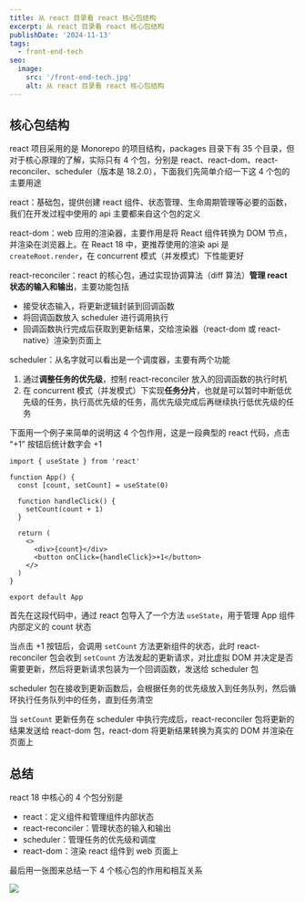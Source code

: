 ```yaml
---
title: 从 react 目录看 react 核心包结构
excerpt: 从 react 目录看 react 核心包结构
publishDate: '2024-11-13'
tags:
  - front-end-tech
seo:
  image:
    src: '/front-end-tech.jpg'
    alt: 从 react 目录看 react 核心包结构
---
```


## 核心包结构

react 项目采用的是 Monorepo 的项目结构，packages 目录下有 35 个目录，但对于核心原理的了解，实际只有 4 个包，分别是 react、react-dom、react-reconciler、scheduler（版本是 18.2.0），下面我们先简单介绍一下这 4 个包的主要用途

react：基础包，提供创建 react 组件、状态管理、生命周期管理等必要的函数，我们在开发过程中使用的 api 主要都来自这个包的定义

react-dom：web 应用的渲染器，主要作用是将 React 组件转换为 DOM 节点，并渲染在浏览器上。在 React 18 中，更推荐使用的渲染 api 是 `createRoot.render`，在 concurrent 模式（并发模式）下性能更好

react-reconciler：react 的核心包，通过实现协调算法（diff 算法）**管理 react 状态的输入和输出**，主要功能包括

- 接受状态输入，将更新逻辑封装到回调函数
- 将回调函数放入 scheduler 进行调用执行
- 回调函数执行完成后获取到更新结果，交给渲染器（react-dom 或 react-native）渲染到页面上

scheduler：从名字就可以看出是一个调度器，主要有两个功能

1. 通过**调整任务的优先级**，控制 react-reconciler 放入的回调函数的执行时机
2. 在 concurrent 模式（并发模式）下实现**任务分片**，也就是可以暂时中断低优先级的任务，执行高优先级的任务，高优先级完成后再继续执行低优先级的任务

下面用一个例子来简单的说明这 4 个包作用，这是一段典型的 react 代码，点击 “+1” 按钮后统计数字会 +1

```tsx
import { useState } from 'react'

function App() {
  const [count, setCount] = useState(0)

  function handleClick() {
    setCount(count + 1)
  }

  return (
    <>
      <div>{count}</div>
      <button onClick={handleClick}>+1</button>
    </>
  )
}

export default App
```

首先在这段代码中，通过 react 包导入了一个方法 `useState`，用于管理 App 组件内部定义的 count 状态

当点击 +1 按钮后，会调用 `setCount` 方法更新组件的状态，此时 react-reconciler 包会收到 `setCount` 方法发起的更新请求，对比虚拟 DOM 并决定是否需要更新，然后将更新请求包装为一个回调函数，发送给 scheduler 包

scheduler 包在接收到更新函数后，会根据任务的优先级放入到任务队列，然后循环执行任务队列中的任务，直到任务清空

当 `setCount` 更新任务在 scheduler 中执行完成后，react-reconciler 包将更新的结果发送给 react-dom 包，react-dom 将更新结果转换为真实的 DOM 并渲染在页面上

## 总结

react 18 中核心的 4 个包分别是

- react：定义组件和管理组件内部状态
- react-reconciler：管理状态的输入和输出
- scheduler：管理任务的优先级和调度
- react-dom：渲染 react 组件到 web 页面上

最后用一张图来总结一下 4 个核心包的作用和相互关系

![](https://notesimgs.oss-cn-shanghai.aliyuncs.com/img/Screenshot%202023-11-13%20at%2011.49.49.png)
